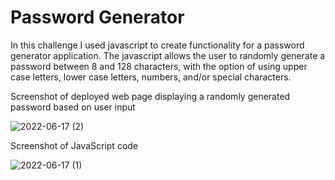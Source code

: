 # Password Generator 

In this challenge I used javascript to create functionality for a password generator application. The javascript allows the user to randomly generate a password between 8 and 128 characters, with the option of using upper case letters, lower case letters, numbers, and/or special characters. 


Screenshot of deployed web page displaying a randomly generated password based on user input

![2022-06-17 (2)](https://user-images.githubusercontent.com/104395889/174405570-c40b975b-812f-40e8-adcd-42e90c9595e5.png)



Screenshot of JavaScript code

![2022-06-17 (1)](https://user-images.githubusercontent.com/104395889/174405614-71d5d3ed-d1f1-4156-879f-c1ebe184e5ba.png)

